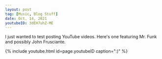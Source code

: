 ```yaml
---
layout: post
tag: [Music, Blog Stuff]
date: Oct. 14, 2021
youtubeID: 3dEH7uhZ-ME
---
```


I just wanted to test posting YouTube videos. Here's one featuring Mr. Funk and possibly John Frusciante.

{% include youtube.html id=page.youtubeID caption=":)" %}
